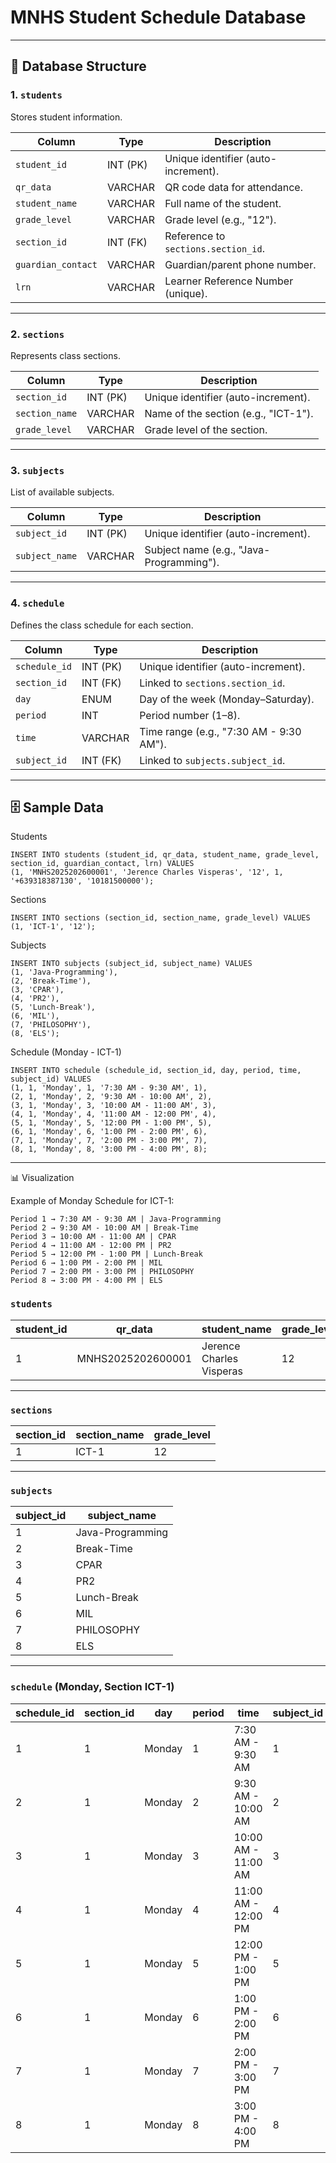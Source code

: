 # MNHS Student Schedule Database

---

## 📂 Database Structure

### 1. `students`
Stores student information.

| Column             | Type      | Description |
|--------------------|-----------|-------------|
| `student_id`       | INT (PK)  | Unique identifier (auto-increment). |
| `qr_data`          | VARCHAR   | QR code data for attendance. |
| `student_name`     | VARCHAR   | Full name of the student. |
| `grade_level`      | VARCHAR   | Grade level (e.g., "12"). |
| `section_id`       | INT (FK)  | Reference to `sections.section_id`. |
| `guardian_contact` | VARCHAR   | Guardian/parent phone number. |
| `lrn`              | VARCHAR   | Learner Reference Number (unique). |

---

### 2. `sections`
Represents class sections.

| Column         | Type      | Description |
|----------------|-----------|-------------|
| `section_id`   | INT (PK)  | Unique identifier (auto-increment). |
| `section_name` | VARCHAR   | Name of the section (e.g., "ICT-1"). |
| `grade_level`  | VARCHAR   | Grade level of the section. |

---

### 3. `subjects`
List of available subjects.

| Column       | Type      | Description |
|--------------|-----------|-------------|
| `subject_id` | INT (PK)  | Unique identifier (auto-increment). |
| `subject_name` | VARCHAR | Subject name (e.g., "Java-Programming"). |

---

### 4. `schedule`
Defines the class schedule for each section.

| Column       | Type      | Description |
|--------------|-----------|-------------|
| `schedule_id` | INT (PK) | Unique identifier (auto-increment). |
| `section_id` | INT (FK)  | Linked to `sections.section_id`. |
| `day`        | ENUM      | Day of the week (Monday–Saturday). |
| `period`     | INT       | Period number (1–8). |
| `time`       | VARCHAR   | Time range (e.g., "7:30 AM - 9:30 AM"). |
| `subject_id` | INT (FK)  | Linked to `subjects.subject_id`. |

---

## 🗄️ Sample Data
Students
```
INSERT INTO students (student_id, qr_data, student_name, grade_level, section_id, guardian_contact, lrn) VALUES
(1, 'MNHS2025202600001', 'Jerence Charles Visperas', '12', 1, '+639318387130', '10181500000');
```

Sections

```
INSERT INTO sections (section_id, section_name, grade_level) VALUES
(1, 'ICT-1', '12');
```

Subjects

```
INSERT INTO subjects (subject_id, subject_name) VALUES
(1, 'Java-Programming'),
(2, 'Break-Time'),
(3, 'CPAR'),
(4, 'PR2'),
(5, 'Lunch-Break'),
(6, 'MIL'),
(7, 'PHILOSOPHY'),
(8, 'ELS');
```

Schedule (Monday - ICT-1)

```
INSERT INTO schedule (schedule_id, section_id, day, period, time, subject_id) VALUES
(1, 1, 'Monday', 1, '7:30 AM - 9:30 AM', 1),
(2, 1, 'Monday', 2, '9:30 AM - 10:00 AM', 2),
(3, 1, 'Monday', 3, '10:00 AM - 11:00 AM', 3),
(4, 1, 'Monday', 4, '11:00 AM - 12:00 PM', 4),
(5, 1, 'Monday', 5, '12:00 PM - 1:00 PM', 5),
(6, 1, 'Monday', 6, '1:00 PM - 2:00 PM', 6),
(7, 1, 'Monday', 7, '2:00 PM - 3:00 PM', 7),
(8, 1, 'Monday', 8, '3:00 PM - 4:00 PM', 8);
```

---

📊 Visualization

Example of Monday Schedule for ICT-1:

```
Period 1 → 7:30 AM - 9:30 AM | Java-Programming  
Period 2 → 9:30 AM - 10:00 AM | Break-Time  
Period 3 → 10:00 AM - 11:00 AM | CPAR  
Period 4 → 11:00 AM - 12:00 PM | PR2  
Period 5 → 12:00 PM - 1:00 PM | Lunch-Break  
Period 6 → 1:00 PM - 2:00 PM | MIL  
Period 7 → 2:00 PM - 3:00 PM | PHILOSOPHY  
Period 8 → 3:00 PM - 4:00 PM | ELS
```

### `students`  
| student_id | qr_data             | student_name              | grade_level | section_id | guardian_contact | lrn          |
|------------|---------------------|---------------------------|-------------|------------|-----------------|--------------|
| 1          | MNHS2025202600001   | Jerence Charles Visperas  | 12          | 1          | +639318387130   | 10181500000  |

---

### `sections`  
| section_id | section_name | grade_level |
|------------|--------------|-------------|
| 1          | ICT-1        | 12          |

---

### `subjects`  
| subject_id | subject_name      |
|------------|-------------------|
| 1          | Java-Programming  |
| 2          | Break-Time        |
| 3          | CPAR              |
| 4          | PR2               |
| 5          | Lunch-Break       |
| 6          | MIL               |
| 7          | PHILOSOPHY        |
| 8          | ELS               |

---

### `schedule` (Monday, Section ICT-1)  
| schedule_id | section_id | day    | period | time              | subject_id | subject_name      |
|-------------|------------|--------|--------|-------------------|------------|-------------------|
| 1           | 1          | Monday | 1      | 7:30 AM - 9:30 AM | 1          | Java-Programming  |
| 2           | 1          | Monday | 2      | 9:30 AM - 10:00 AM| 2          | Break-Time        |
| 3           | 1          | Monday | 3      | 10:00 AM - 11:00 AM| 3         | CPAR              |
| 4           | 1          | Monday | 4      | 11:00 AM - 12:00 PM| 4         | PR2               |
| 5           | 1          | Monday | 5      | 12:00 PM - 1:00 PM | 5         | Lunch-Break       |
| 6           | 1          | Monday | 6      | 1:00 PM - 2:00 PM  | 6         | MIL               |
| 7           | 1          | Monday | 7      | 2:00 PM - 3:00 PM  | 7         | PHILOSOPHY        |
| 8           | 1          | Monday | 8      | 3:00 PM - 4:00 PM  | 8         | ELS               |

